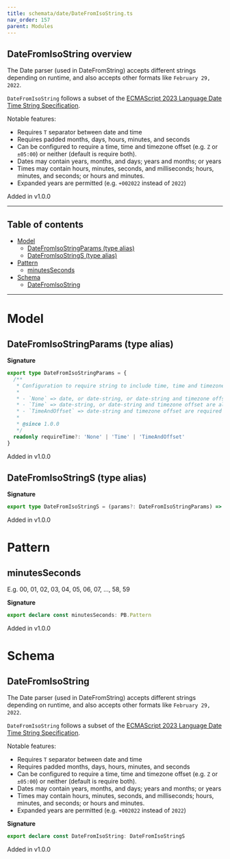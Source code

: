 ```yaml
---
title: schemata/date/DateFromIsoString.ts
nav_order: 157
parent: Modules
---
```


## DateFromIsoString overview

The Date parser (used in DateFromString) accepts different strings depending on
runtime, and also accepts other formats like `February 29, 2022`.

`DateFromIsoString` follows a subset of the [ECMAScript 2023 Language Date Time String
Specification](https://tc39.es/ecma262/#sec-date-time-string-format).

Notable features:

- Requires `T` separator between date and time
- Requires padded months, days, hours, minutes, and seconds
- Can be configured to require a time, time and timezone offset (e.g. `Z` or `±05:00`) or
  neither (default is require both).
- Dates may contain years, months, and days; years and months; or years
- Times may contain hours, minutes, seconds, and milliseconds; hours, minutes, and
  seconds; or hours and minutes.
- Expanded years are permitted (e.g. `+002022` instead of `2022`)

Added in v1.0.0

---

<h2 class="text-delta">Table of contents</h2>

- [Model](#model)
  - [DateFromIsoStringParams (type alias)](#datefromisostringparams-type-alias)
  - [DateFromIsoStringS (type alias)](#datefromisostrings-type-alias)
- [Pattern](#pattern)
  - [minutesSeconds](#minutesseconds)
- [Schema](#schema)
  - [DateFromIsoString](#datefromisostring)

---

# Model

## DateFromIsoStringParams (type alias)

**Signature**

```ts
export type DateFromIsoStringParams = {
  /**
   * Configuration to require string to include time, time and timezone offset, or neither.
   *
   * - `None` => date, or date-string, or date-string and timezone offset are allowed
   * - `Time` => date-string, or date-string and timezone offset are allowed
   * - `TimeAndOffset` => date-string and timezone offset are required
   *
   * @since 1.0.0
   */
  readonly requireTime?: 'None' | 'Time' | 'TimeAndOffset'
}
```

Added in v1.0.0

## DateFromIsoStringS (type alias)

**Signature**

```ts
export type DateFromIsoStringS = (params?: DateFromIsoStringParams) => SchemaExt<string, Date>
```

Added in v1.0.0

# Pattern

## minutesSeconds

E.g. 00, 01, 02, 03, 04, 05, 06, 07, ..., 58, 59

**Signature**

```ts
export declare const minutesSeconds: PB.Pattern
```

Added in v1.0.0

# Schema

## DateFromIsoString

The Date parser (used in DateFromString) accepts different strings depending on
runtime, and also accepts other formats like `February 29, 2022`.

`DateFromIsoString` follows a subset of the [ECMAScript 2023 Language Date Time String
Specification](https://tc39.es/ecma262/#sec-date-time-string-format).

Notable features:

- Requires `T` separator between date and time
- Requires padded months, days, hours, minutes, and seconds
- Can be configured to require a time, time and timezone offset (e.g. `Z` or `±05:00`) or
  neither (default is require both).
- Dates may contain years, months, and days; years and months; or years
- Times may contain hours, minutes, seconds, and milliseconds; hours, minutes, and
  seconds; or hours and minutes.
- Expanded years are permitted (e.g. `+002022` instead of `2022`)

**Signature**

```ts
export declare const DateFromIsoString: DateFromIsoStringS
```

Added in v1.0.0
